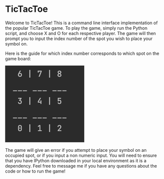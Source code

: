 # TicTacToe
Welcome to TicTacToe! This is a command line interface implementation of the popular TicTacToe game. To play the game, simply run the Python script, and choose X and O for each respective player. The game will then prompt you to input the index number of the spot you wish to place your symbol on. 

Here is the guide for which index number corresponds to which spot on the game board:

![image](https://github.com/sdesai13/TicTacToe/blob/main/TicTacToe%20image.png)


The game will give an error if you attempt to place your symbol on an occupied spot, or if you input a non numeric input. You will need to ensure that you have IPython downloaded in your local environment as it is a dependency. Feel free to message me if you have any questions about the code or how to run the game!

